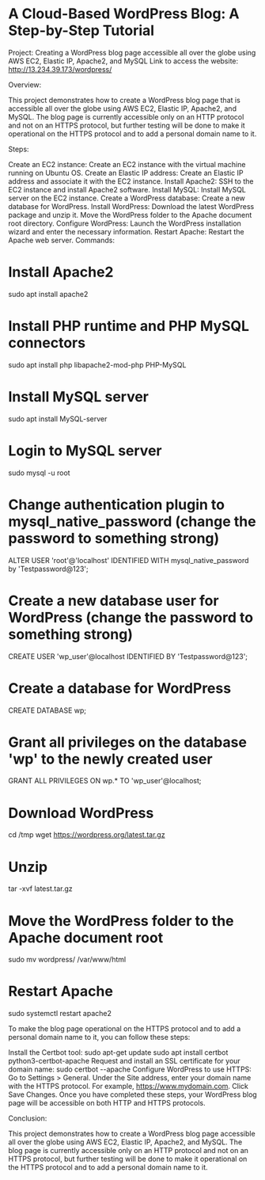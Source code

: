 # A Cloud-Based WordPress Blog: A Step-by-Step Tutorial

Project: Creating a WordPress blog page accessible all over the globe using AWS EC2, Elastic IP, Apache2, and MySQL
Link to access the website:  http://13.234.39.173/wordpress/

Overview:

This project demonstrates how to create a WordPress blog page that is accessible all over the globe using AWS EC2, Elastic IP, Apache2, and MySQL. The blog page is currently accessible only on an HTTP protocol and not on an HTTPS protocol, but further testing will be done to make it operational on the HTTPS protocol and to add a personal domain name to it.

Steps:

Create an EC2 instance:
Create an EC2 instance with the virtual machine running on Ubuntu OS.
Create an Elastic IP address:
Create an Elastic IP address and associate it with the EC2 instance.
Install Apache2:
SSH to the EC2 instance and install Apache2 software.
Install MySQL:
Install MySQL server on the EC2 instance.
Create a WordPress database:
Create a new database for WordPress.
Install WordPress:
Download the latest WordPress package and unzip it.
Move the WordPress folder to the Apache document root directory.
Configure WordPress:
Launch the WordPress installation wizard and enter the necessary information.
Restart Apache:
Restart the Apache web server.
Commands:

# Install Apache2
sudo apt install apache2

# Install PHP runtime and PHP MySQL connectors
sudo apt install php libapache2-mod-php PHP-MySQL

# Install MySQL server
sudo apt install MySQL-server

# Login to MySQL server
sudo mysql -u root

# Change authentication plugin to mysql_native_password (change the password to something strong)
ALTER USER 'root'@'localhost' IDENTIFIED WITH mysql_native_password by 'Testpassword@123';

# Create a new database user for WordPress (change the password to something strong)
CREATE USER 'wp_user'@localhost IDENTIFIED BY 'Testpassword@123';

# Create a database for WordPress
CREATE DATABASE wp;

# Grant all privileges on the database 'wp' to the newly created user
GRANT ALL PRIVILEGES ON wp.* TO 'wp_user'@localhost;

# Download WordPress
cd /tmp
wget https://wordpress.org/latest.tar.gz

# Unzip
tar -xvf latest.tar.gz

# Move the WordPress folder to the Apache document root
sudo mv wordpress/ /var/www/html

# Restart Apache
sudo systemctl restart apache2


To make the blog page operational on the HTTPS protocol and to add a personal domain name to it, you can follow these steps:

Install the Certbot tool:
sudo apt-get update
sudo apt install certbot python3-certbot-apache
Request and install an SSL certificate for your domain name:
sudo certbot --apache
Configure WordPress to use HTTPS:
Go to Settings > General.
Under the Site address, enter your domain name with the HTTPS protocol. For example, https://www.mydomain.com.
Click Save Changes.
Once you have completed these steps, your WordPress blog page will be accessible on both HTTP and HTTPS protocols.

Conclusion:

This project demonstrates how to create a WordPress blog page accessible all over the globe using AWS EC2, Elastic IP, Apache2, and MySQL. The blog page is currently accessible only on an HTTP protocol and not on an HTTPS protocol, but further testing will be done to make it operational on the HTTPS protocol and to add a personal domain name to it.
